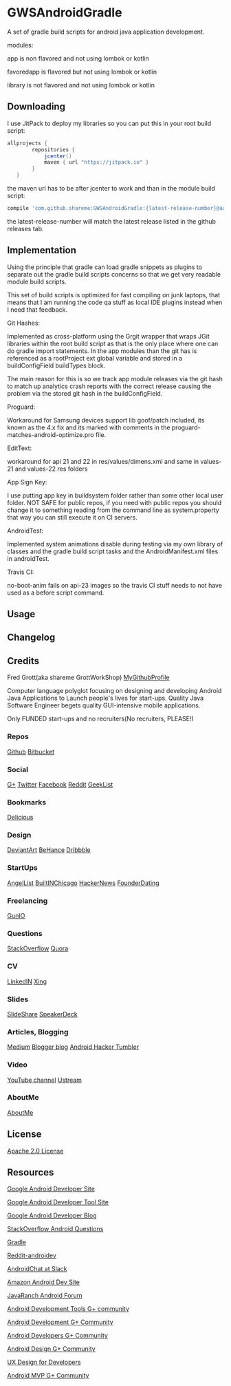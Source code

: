 GWSAndroidGradle
================

A set of gradle build scripts for android java application development.

modules:

   app is non flavored and not using lombok or kotlin

   favoredapp is flavored but not using lombok or kotlin

   library is not flavored and not using lombok or kotlin

Downloading
-----------

I use JitPack to deploy my libraries so you can put this in your root build script:

```groovy
allprojects {
        repositories {
            jcenter()
            maven { url "https://jitpack.io" }
        }
   }

```

the maven url has to be after jcenter to work and than in the module build script:

```groovy
compile 'com.github.shareme:GWSAndroidGradle:{latest-release-number}@aar'

```

the latest-release-number will match the latest release listed in the github releases tab.


Implementation
--------------

Using the principle that gradle can load gradle snippets as plugins to separate out the
gradle build scripts concerns so that we get very readable module build scripts.

This set of build scripts is optimized for fast compiling on junk laptops, that means that I am
running the code qa stuff as local IDE plugins instead when I need that feedback.

Git Hashes:

   Implemented as cross-platform using the Grgit wrapper that wraps JGit libraries within the
   root build script as that is the only place where one can do gradle import statements. In the
   app modules than the git has is referenced as a rootProject ext global variable and stored in a
   buildConfigField buildTypes block.

   The main reason for this is so we track app module releases via the git hash to match up analytics
   crash reports with the correct release causing the problem via the stored git hash
   in the buildConfigField.

Proguard:

   Workaround for Samsung devices support lib goof/patch included, its known as the
   4.x fix and its marked with comments in the proguard-matches-android-optimize.pro file.

EditText:

   workaround for api 21 and 22 in res/values/dimens.xml and same in values-21 and values-22 res folders

App Sign Key:

   I use putting app key in buildsystem folder rather than some other local user folder.
   NOT SAFE for public repos, if you need with public repos you should change it to something reading from
   the command line as system.property that way you can still execute it on CI servers.

AndroidTest:

   Implemented system animations disable during testing via my own library of classes and the gradle
   build script tasks and the AndroidManifest.xml files in androidTest.

Travis CI:

   no-boot-anim fails on api-23 images so the travis CI stuff needs to not have used as a before script
   command.


Usage
-----



Changelog
---------




Credits
-------

Fred Grott(aka shareme  GrottWorkShop)
[MyGithubProfile](https://github.com/shareme/MyGithubProfile)

Computer language polyglot focusing on designing and developing Android Java Applications to Launch
people's lives for start-ups. Quality Java Software Engineer begets quality
GUI-intensive mobile applications.

Only FUNDED start-ups and no recruiters(No recruiters, PLEASE!)


### Repos

[Github](https://github.com/shareme)
[Bitbucket](https://bitbucket.org/fredgrott)

### Social

[G+](https://plus.google.com/u/0/+FredGrott/about)
[Twitter](https://twitter.com/fredgrott)
[Facebook](http://www.facebook.com/fredgrott)
[Reddit](http://www.reddit.com./user/fredgrott/)
[GeekList](https://geekli.st/fredgrott)

### Bookmarks

[Delicious](https://delicious.com/shareme)

### Design

[DeviantArt](http://shareme.deviantart.com)
[BeHance](https://www.behance.net/gwsfredgrott)
[Dribbble](https://dribbble.com/FredGrott)

### StartUps

[AngelList](https://angel.co/fred-grott)
[BuiltINChicago](http://www.builtinchicago.org/member/fred-grott)
[HackerNews](https://news.ycombinator.com/user?id=fredgrott)
[FounderDating](http://members.founderdating.com/profile/6572)


### Freelancing

[GunIO](https://gun.io/accounts/shareme)

### Questions

[StackOverflow](http://stackoverflow.com/users/237740/fred-grott)
[Quora](http://www.quora.com/Fred-Grott)

### CV

[LinkedIN](http://www.linkedin.com/in/shareme/en)
[Xing](https://www.xing.com/profile/Fred_Grott?sc_o=mxb_p)

### Slides

[SlideShare](http://www.slideshare.net/shareme)
[SpeakerDeck](https://speakerdeck.com/fredgrott)

### Articles, Blogging

[Medium](https://medium.com/@fredgrott)
[Blogger blog](http://grottworkshop.blogspot.com)
[Android Hacker Tumbler](https://www.tumblr.com/blog/androidhacker)

### Video

[YouTube channel](https://www.youtube.com/c/FredGrott?gvnc=1)
[Ustream](https://www.ustream.tv/manage-show/12940149)


### AboutMe

[AboutMe](https://about.me/fredgrott)


License
--------

[Apache 2.0 License](http://www.apache.org/licenses/LICENSE-2.0.txt)


Resources
---------

[Google Android Developer Site](http://developer.android.com)

[Google Android Developer Tool Site](http://tools.android.com)

[Google Android Developer Blog](http://android-developers.blogspot.com/)


[StackOverflow Android Questions](http://stackoverflow.com/questions/tagged/android)

[Gradle](http://gradle.org)

[Reddit-androidev](http://reddit.com/r/androdev/)

[AndroidChat at Slack](https://androidchat.slack.com/messages/development/)

[Amazon Android Dev Site](https://developer.amazon.com/public)

[JavaRanch Android Forum](http://www.coderanch.com/forums/f-93/Android)

[Android Development Tools G+ community](https://plus.google.com/communities/114791428968349268860)

[Android Development G+ Community](https://plus.google.com/communities/105153134372062985968)

[Android Developers G+ Community](https://plus.google.com/+AndroidDevelopers/posts)

[Android Design G+ Community](https://plus.google.com/communities/113499773637471211070)

[UX Design for Developers](https://plus.google.com/communities/103651070366324568638)

[Android MVP G+ Community](https://plus.google.com/communities/114285790907815804707)

